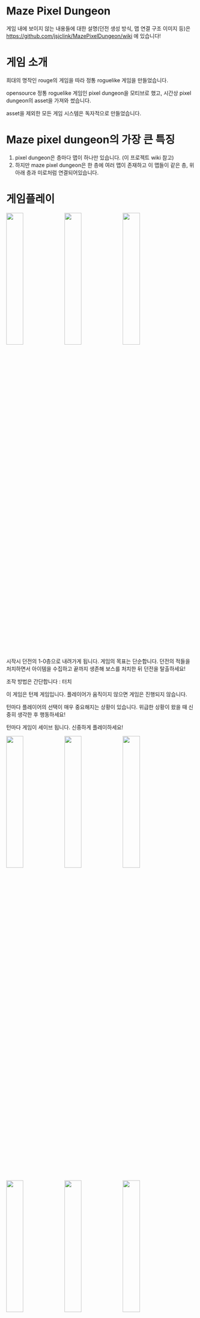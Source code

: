# Maze Pixel Dungeon

게임 내에 보이지 않는 내용들에 대한 설명(던전 생성 방식, 맵 연결 구조 이미지 등)은
https://github.com/jsjclink/MazePixelDungeon/wiki 에 있습니다!

# 게임 소개
희대의 명작인 rouge의 게임을 따라 정통 roguelike 게임을 만들었습니다.

opensource 정통 roguelike 게임인 pixel dungeon을 모티브로 했고, 시간상 pixel dungeon의 asset을 가져와 썼습니다.

asset을 제외한 모든 게임 시스템은 독자적으로 만들었습니다.

# Maze pixel dungeon의 가장 큰 특징

1. pixel dungeon은 층마다 맵이 하나만 있습니다. (이 프로젝트 wiki 참고)
2. 하지만 maze pixel dungeon은 한 층에 여러 맵이 존재하고 이 맵들이 같은 층, 위 아래 층과 미로처럼 연결되어있습니다.

# 게임플레이

<p>
  <img width="30%" height="30%" src="https://user-images.githubusercontent.com/60886172/181493886-74afeb6a-cd9b-4077-90cd-00043581869b.jpg">
  <img width="30%" height="30%" src="https://user-images.githubusercontent.com/60886172/181493895-504404cd-4f59-411e-b0e7-9f99e396a09f.jpg">
  <img width="30%" height="30%" src="https://user-images.githubusercontent.com/60886172/181493929-aa8b7d0e-1059-4bdc-90eb-200e15b07cc6.jpg">
</p>

시작시 던전의 1-0층으로 내려가게 됩니다. 게임의 목표는 단순합니다. 던전의 적들을 처치하면서 아이템을 수집하고 끝까지 생존해 보스를 처치한 뒤 던전을 탈출하세요!

조작 방법은 간단합니다 : 터치

이 게임은 턴제 게임입니다. 플레이어가 움직이지 않으면 게임은 진행되지 않습니다.

턴마다 플레이어의 선택이 매우 중요해지는 상황이 있습니다. 위급한 상황이 왔을 때 신중히 생각한 후 행동하세요!

턴마다 게임이 세이브 됩니다. 신중하게 플레이하세요!

<p>
  <img width="30%" height="30%" src="https://user-images.githubusercontent.com/60886172/181494387-ec24c29c-1a54-4aea-b20e-3477bab7093a.jpg">
  <img width="30%" height="30%" src="https://user-images.githubusercontent.com/60886172/181494405-9b6d176a-f6dc-4f64-a976-37e13b87520d.jpg">
  <img width="30%" height="30%" src="https://user-images.githubusercontent.com/60886172/181494416-5020be19-4cd3-48dd-98cd-5312893be6e3.jpg">
</p>

<p>
  <img width="30%" height="30%" src="https://user-images.githubusercontent.com/60886172/181494445-319ec920-7e28-4d0d-a6c6-aaa17d78d532.jpg">
  <img width="30%" height="30%" src="https://user-images.githubusercontent.com/60886172/181494436-730fbf66-8f4e-4d4f-ab16-ec0a7abec80f.jpg">
  <img width="30%" height="30%" src="https://user-images.githubusercontent.com/60886172/181494484-10547076-875b-4f3b-a561-1a8e87874eed.jpg">
</p>

<p>
  <img width="30%" height="30%" src="https://user-images.githubusercontent.com/60886172/181494725-9851f60f-51c3-4ace-904e-6af7e9bdbd25.jpg">
  <img width="30%" height="30%" src="https://user-images.githubusercontent.com/60886172/181494494-30c448b8-e1e7-46f1-b6d3-b87051856642.png">
  <img width="30%" height="30%" src="https://user-images.githubusercontent.com/60886172/181494714-acf5849e-3071-4dab-beb6-fd3ca7173104.jpg">
</p>


# 기타

게임 시작 화면에 웅장한 bgm을 감상하세요

